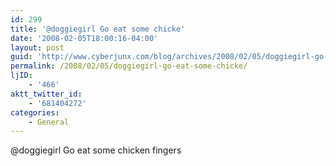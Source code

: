 ```yaml
---
id: 299
title: '@doggiegirl Go eat some chicke'
date: '2008-02-05T18:00:16-04:00'
layout: post
guid: 'http://www.cyberjunx.com/blog/archives/2008/02/05/doggiegirl-go-eat-some-chicke/'
permalink: /2008/02/05/doggiegirl-go-eat-some-chicke/
ljID:
    - '466'
aktt_twitter_id:
    - '681404272'
categories:
    - General
---
```


@doggiegirl Go eat some chicken fingers